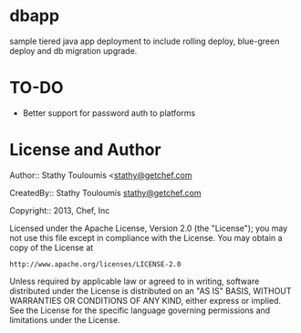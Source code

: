 dbapp
=====

sample tiered java app deployment to include rolling deploy, blue-green deploy and db migration upgrade.

TO-DO
=====

* Better support for password auth to platforms

License and Author
==================

Author:: Stathy Touloumis <stathy@getchef.com

CreatedBy:: Stathy Touloumis <stathy@getchef.com>

Copyright:: 2013, Chef, Inc

Licensed under the Apache License, Version 2.0 (the "License");
you may not use this file except in compliance with the License.
You may obtain a copy of the License at

    http://www.apache.org/licenses/LICENSE-2.0

Unless required by applicable law or agreed to in writing, software
distributed under the License is distributed on an "AS IS" BASIS,
WITHOUT WARRANTIES OR CONDITIONS OF ANY KIND, either express or implied.
See the License for the specific language governing permissions and
limitations under the License.
